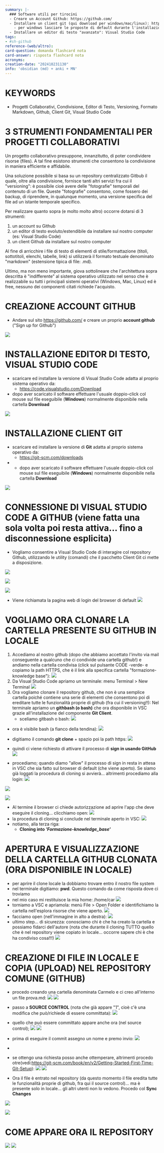 ```yaml
---
summary: |-
  ### Software utili per tirocini
  - Creare un Account Github: https://github.com/
  - Installare un client git (qui download per windows/mac/linux): https://git-scm.com/downloads/win
    - per windows lasciare le proposte di default durante l'installazione
  - Installare un editor di testo "avanzato": Visual Studio Code 
tags: 
- #sh-github 
reference-(web/altro):
card-question: domanda flashcard nota
card-answer: risposta flashcard nota
acronyms: 
creation-date: "202410231130"
info: 'obsidian (md) + anki + MN'
---
```


# KEYWORDS
- Progetti Collaborativi, Condivisione, Editor di Testo, Versioning, Formato Markdown, Github, Client Git, Visual Studio Code

# 3 STRUMENTI FONDAMENTALI PER PROGETTI COLLABORATIVI 
Un progetto collaborativo presuppone, innanzitutto, di poter condividere risorse (files). A tal fine esistono strumenti che consentono la condivisione in maniera efficiente e affidabile. 

Una soluzione possibile si basa su un repository centralizzato Gitbub il quale, oltre alla condivisione, fornisce tanti altri servizi fra cui il "versioning": è possibile cioè avere delle "fotografie" temporali del contenuto di un file. Queste "fotografie" consentono, come fossero dei backup, di riprendere, in qualunque momento, una versione specifica del file ad un istante temporale specifico. 

Per realizzare quanto sopra (e molto molto altro) occorre dotarsi di 3 strumenti:
1. un account su Github
2. un editor di testo evoluto/estendibile da installare sul nostro computer (es: Visual Studio Code)
3. un client Github da installare sul nostro computer

Al fine di arricchire i file di testo di elementi di stile/formattazione (titoli, sottotitoli, elenchi, tabelle, link) si utilizzerà il formato testuale denominato "markdown" (estensione tipica di file: .md).

Ultimo, ma non meno importante, giova sottolineare che l'architettura sopra descritta è "indifferente" al sistema operativo utilizzato nel senso che è realizzabile su tutti i principali sistemi operativi (Windows, Mac, Linux) ed è free, nessuno dei componenti citati richiede l'acquisto.


# CREAZIONE ACCOUNT GITHUB
- Andare sul sito https://github.com/ e creare un proprio **account github** ("Sign up for Github")

![](attachment/9066b619504b39fb26cf907c1b632f80.png)

# INSTALLAZIONE EDITOR DI TESTO, VISUAL STUDIO CODE
- scaricare ed installare la versione di Visual Studio Code adatta al proprio sistema operativo da:
	- https://code.visualstudio.com/Download
- dopo aver scaricato il software effettuare l'usuale doppio-click col mouse sul file eseguibile (**Windows**) normalmente disponibile nella cartella **Download** 

![](attachment/c2d15c1f0ada905c71a914894734702f.png)
# INSTALLAZIONE CLIENT GIT
- scaricare ed installare la versione di **Git** adatta al proprio sistema operativo da:
	- https://git-scm.com/downloads
- - dopo aver scaricato il software effettuare l'usuale doppio-click col mouse sul file eseguibile (**Windows**) normalmente disponibile nella cartella **Download**

![](attachment/b427e1ab5bdbd8f0d4b6eb818374f700.png)


# CONNESSIONE DI VISUAL STUDIO CODE A GITHUB (viene fatta una sola volta poi resta attiva... fino a disconnessione esplicita)
- Vogliamo consentire a Visual Studio Code di interagire col repository Github, utilizzando le utility (comandi) che il pacchetto Client Git ci mette a disposizione.

![](attachment/852ef0ea433f7a4853090b9481038566.png)

![](attachment/38b788d02d7aadae805968616d65ef56.png)

![](attachment/8bdc382bc24df3089033315274182b04.png)
- Viene richiamata la pagina web di login del browser di default
![](attachment/c623d5faf7ed1728f9b8fea02034d730.png)

# VOGLIAMO ORA CLONARE LA CARTELLA PRESENTE SU GITHUB IN LOCALE
1. Accediamo al nostro github (dopo che abbiamo accettato l'invito via mail conseguente a qualcuno che ci condivide una cartella github!) e andiamo nella cartella condivisa (click sul pulsante CODE -verde- e copiamo la path HTTPS, che è il link alla specifica cartella "formazione-knowledge base"):
![](attachment/29a0caf14e22512fc5c0c56562035928.png)
1. Da Visual Studio Code apriamo un terminale: menu Terminal > New Terminal 
![](attachment/f80cd989ca2923b49bd60bd49bca0525.png)
1. Ora vogliamo clonare il repository github, che non è una semplice cartella poiché contiene una serie di elementi che consentono poi di ereditare tutte le funzionalità proprie di github (fra cui il versioning!!):
   Nel terminale apriamo un **githbash (o bash)** che ora disponibile in VSC grazie all'installazione del componente **Git Client**.
   - sceliamo gitbash o bash:
  ![](attachment/8fe2346357bf4a98a44ee10b981e7876.png)
- ora è visibile bash (a fianco della tendina):
![](attachment/80f5b305bc7066536dd995f6e179d4fc.png)
- digitiamo il comando **git clone** + spazio poi la path https:
![](attachment/48cbdc5156ddf3dcb8ddf4af45d57282.png)
- quindi ci viene richiesto di attivare il processo di **sign in usando GitHub**
![](attachment/99bc91d022c5579ee53565ca78458278.png)

- procediamo; quando diamo "allow" il processo di sign in resta in attesa in VSC che sia fatto sul browser di default (che viene aperto). Se siamo già loggati la procedura di cloning si avvierà... altrimenti procediamo alla login:
![](attachment/724d766d744eb873f5da3ca36e046904.png)

![](attachment/fc0c6413a0a97bfccaf5d1d25791eb5f.png)

![](attachment/f166a603033caef3533b32f1fa9f073a.png)
- Al termine il browser ci chiede autorizzazione ad aprire l'app che deve eseguire il cloning... clicchiamo open:
![](attachment/3d97b37adcaebf48b9df7d2cd6b998cb.png)
- la procedura di cloning si conclude nel terminale aperto in VSC:
![](attachment/04d4231cba5e169e66e325844bf0900b.png)
- notiamo, alla terza riga:
	- **Cloning into *'Formazione-knowledge_base'***



# APERTURA E VISUALIZZAZIONE DELLA CARTELLA GITHUB CLONATA (ORA DISPONIBILE IN LOCALE)
 - per aprire il clone locale la dobbiamo trovare entro il nostro file system
- nel terminale digitiamo: **pwd**. Questo comando da come risposta dove ci troviamo 
- nel mio caso mi restituisce la mia home: /home/car 
![](attachment/99a6e48e1ddaeed35be78a0eca1f89f4.png)
- torniamo a VSC e apriamola: menù File > Open Folder e identifichiamo la cartella nell'esplora risorse che viene aperto.
![](attachment/2d02646df8bda44a58f66e056be12b4c.png)
- facciamo open (nell'immagine in alto a destra):
![](attachment/234d16f7c372a5461156a57e465610c1.png)
- ultimo step... di sicurezza: conosciamo chi è che ha creato la cartella e possiamo fidarci dell'autore (nota che durante il cloning TUTTO quello che è nel repository viene copiato in locale... occorre sapere chi è che ha condiviso cosa!!!)
![](attachment/e171ca628a1abe3ab5222d7cd01d8732.png)


# CREAZIONE DI FILE IN LOCALE E COPIA (UPLOAD) NEL REPOSITORY COMUNE (GITHUB)

- procedo creando una cartella denominata Carmelo e ci creo all'interno un file prova.md:
![](attachment/33aa92711f361af2c8c16edb9c096981.png)
![](attachment/1c338eed80d053a2954ef633bbceee2d.png)
- passo a **SOURCE CONTROL** (nota che già appare "1", cioè c'è una modifica che può/richiede di essere committata):
![](attachment/9105978cfc1dacb8dd8f478094e2eb5b.png)
- quello che può essere committato appare anche ora (nel source control);
![](attachment/0de6b3a0e7911e38aba85ac84518c65c.png)
![](attachment/207f64f90a01792cbf3d7c024e877b4d.png)
- prima di eseguire il commit assegno un nome e premo invio:
![](attachment/8a7ddfcfb6e1a0aad81bdc2a7bae087c.png)
- 
- se ottengo una richiesta posso anche ottemperare, altrimenti procedo otre(vedi:https://git-scm.com/book/en/v2/Getting-Started-First-Time-Git-Setup):
![](attachment/ad44e836743c2c288c9244c02c16a249.png)
![](attachment/95ffd3c8e74e852d8f4aa1e3d9b3f0ef.png)

- Ora il file è entrato nel repository (da questo momento il file eredita tutte le funzionalità proprie di github, fra qui il source control)... ma è presente solo in locale... gli altri utenti non lo vedono. Procedo col **Sync Changes** 

![](attachment/6c910dd0c54a8490a943bab5875921d5.png)

![](attachment/dedb39c21c0192b2aea9707f40a70202.png)



# COME APPARE ORA IL REPOSITORY
![](attachment/bfdd9289116d4b8e413f68863303012d.png)
![](attachment/537ee3b361a2fe98c7683c6318d892b2.png)







